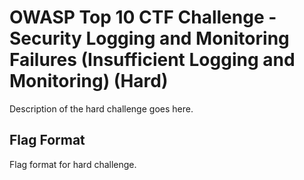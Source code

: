 # OWASP Top 10 CTF Challenge - Security Logging and Monitoring Failures (Insufficient Logging and Monitoring) (Hard)
Description of the hard challenge goes here.

## Flag Format
Flag format for hard challenge.

